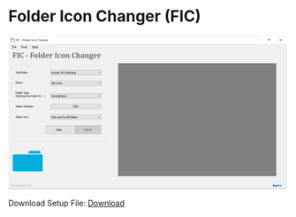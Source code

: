 
<h1> Folder Icon Changer (FIC) </h1>

<img src="https://raw.githubusercontent.com/dimuththarindu/FIC-Folder-Icon-Changer/master/screenshots/Image%2001.png" alt="FIC Screenshot">

Download Setup File: <a href="https://github.com/dimuththarindu/FIC-Folder-Icon-Changer/releases">Download</a>

